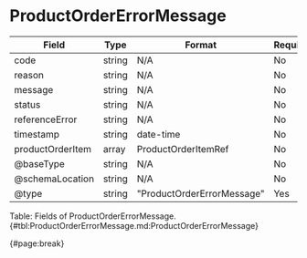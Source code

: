 <!--
    ATTENTION: This file was generated via gradle!
               Do NOT manually edit this file! Any such changes will be overwritten!
-->

# ProductOrderErrorMessage

| Field | Type | Format | Required |
| ------- | ------- | ------- | --- |
| code | string | N/A | No |
| reason | string | N/A | No |
| message | string | N/A | No |
| status | string | N/A | No |
| referenceError | string | N/A | No |
| timestamp | string | date-time | No |
| productOrderItem | array | ProductOrderItemRef | No |
| @baseType | string | N/A | No |
| @schemaLocation | string | N/A | No |
| @type | string | "ProductOrderErrorMessage" | Yes |

Table: Fields of ProductOrderErrorMessage. {#tbl:ProductOrderErrorMessage.md:ProductOrderErrorMessage}

{#page:break}
